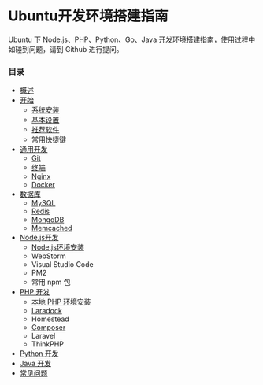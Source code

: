 # Ubuntu开发环境搭建指南
Ubuntu 下 Node.js、PHP、Python、Go、Java 开发环境搭建指南，使用过程中如碰到问题，请到 Github 进行提问。

### 目录

* [概述](book/README.md)
* [开始](book/chapter1.md)
  * [系统安装](book/chapter1/xi-tong-an-zhuang.md)
  * [基本设置](book/chapter1/ji-ben-she-zhi.md)
  * [推荐软件](book/chapter1/tui-jian-ruan-jian.md)
  * 常用快捷键
* [通用开发](book/tong-yong-huan-jing.md)
  * [Git](book/tong-yong-huan-jing/git.md)
  * [终端](book/tong-yong-huan-jing/zhong-duan.md)
  * [Nginx](book/tong-yong-huan-jing/nginx.md)
  * [Docker](book/tong-yong-huan-jing/docker.md)
* [数据库](book/shu-ju-ku.md)
  * [MySQL](book/shu-ju-ku/mysql.md)
  * [Redis](book/shu-ju-ku/redis.md)
  * [MongoDB](book/shu-ju-ku/mongodb.md)
  * [Memcached](book/shu-ju-ku/memcached.md)
* [Node.js开发](book/nodejskai-fa.md)
  * [Node.js环境安装](book/nodejskai-fa/nodejshuan-jing-an-zhuang.md)
  * WebStorm
  * Visual Studio Code
  * PM2
  * 常用 npm 包
* [PHP 开发](book/php-kai-fa.md)
  * [本地 PHP 环境安装](book/php-kai-fa/ben-di-php-huan-jing-an-zhuang.md)
  * [Laradock](book/php-kai-fa/laradock.md)
  * Homestead
  * [Composer](book/php-kai-fa/composer.md)
  * Laravel
  * ThinkPHP
* [Python 开发](book/python-kai-fa.md)
* [Java 开发](book/java-kai-fa.md)
* [常见问题](book/chang-jian-wen-ti.md)

